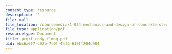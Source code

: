 ```yaml
---
content_type: resource
description: ''
file: null
file_location: /coursemedia/1-054-mechanics-and-design-of-concrete-structures-spring-2004/ebc6a6f7c97b7c0f4af6619ff204d984_prgrt_cody_flmng.pdf
file_type: application/pdf
resourcetype: Document
title: prgrt_cody_flmng.pdf
uid: ebc6a6f7-c97b-7c0f-4af6-619ff204d984
---
```

